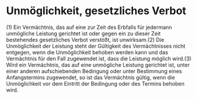 # Unmöglichkeit, gesetzliches Verbot

(1) Ein Vermächtnis, das auf eine zur Zeit des Erbfalls für jedermann unmögliche Leistung gerichtet ist oder gegen ein zu dieser Zeit bestehendes gesetzliches Verbot verstößt, ist unwirksam.(2) Die Unmöglichkeit der Leistung steht der Gültigkeit des Vermächtnisses nicht entgegen, wenn die Unmöglichkeit behoben werden kann und das Vermächtnis für den Fall zugewendet ist, dass die Leistung möglich wird.(3) Wird ein Vermächtnis, das auf eine unmögliche Leistung gerichtet ist, unter einer anderen aufschiebenden Bedingung oder unter Bestimmung eines Anfangstermins zugewendet, so ist das Vermächtnis gültig, wenn die Unmöglichkeit vor dem Eintritt der Bedingung oder des Termins behoben wird. 

